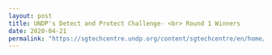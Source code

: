 ```yaml
---
layout: post
title: UNDP's Detect and Protect Challenge- <br> Round 1 Winners
date: 2020-04-21
permalink: "https://sgtechcentre.undp.org/content/sgtechcentre/en/home/blogs/-covid19detect-protect-challenge--announcing-round-1-winners1.html/"
---
```

